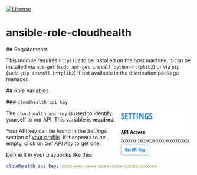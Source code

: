 [![License](https://img.shields.io/badge/license-MIT-blue.svg)](LICENSE)

# ansible-role-cloudhealth

## Requirements

This module requires `httplib2` to be installed on the host machine. It can be
installed via `apt-get` (`sudo apt-get install python-httplib2`) or via `pip`
(`sudo pip install httplib2`) if not available in the distribution package
manager.

## Role Variables

### `cloudhealth_api_key`

<img src="docs/cht_api_key.png" alt="CHT API Key" align="right" height="130px">

The `cloudhealth_api_key` is used to identify yourself to our API. This
variable is **required**.

Your API key can be found in the *Settings* section of
[your profile](https://apps.cloudhealthtech.com/profile). If it appears to be
empty, click on *Get API Key* to get one.

Define it in your playbooks like this:

```yaml
cloudhealth_api_key: xxxxxxxx-xxxx-xxxx-xxxx-xxxxxxxxxxxx
```
